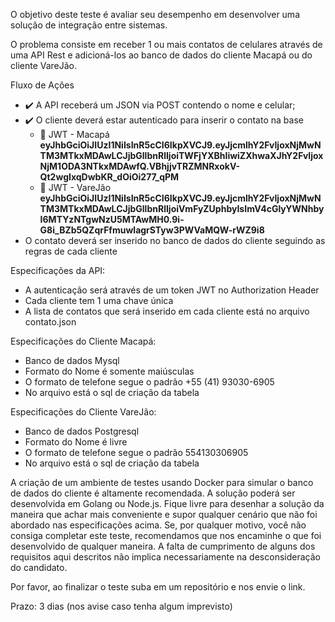 O objetivo deste teste é avaliar seu desempenho em desenvolver uma solução de integração entre sistemas.

O problema consiste em receber 1 ou mais contatos de celulares através de uma API Rest e adicioná-los ao banco de dados do cliente Macapá ou do cliente VareJão.

Fluxo de Ações

- ✔️ A API receberá um JSON via POST contendo o nome e celular;
- ✔️ O cliente deverá estar autenticado para inserir o contato na base
  - 🔑 JWT - Macapá **eyJhbGciOiJIUzI1NiIsInR5cCI6IkpXVCJ9.eyJjcmlhY2FvIjoxNjMwNTM3MTkxMDAwLCJjbGllbnRlIjoiTWFjYXBhIiwiZXhwaXJhY2FvIjoxNjM1ODA3NTkxMDAwfQ.VBhjjvTRZMNRxokV-Qt2wgIxqDwbKR_dOiOi277_qPM**
  - 🔑 JWT - VareJão **eyJhbGciOiJIUzI1NiIsInR5cCI6IkpXVCJ9.eyJjcmlhY2FvIjoxNjMwNTM3MTkxMDAwLCJjbGllbnRlIjoiVmFyZUphbyIsImV4cGlyYWNhbyI6MTYzNTgwNzU5MTAwMH0.9i-G8i_BZb5QZqrFfmuwlagrSTyw3PWVaMQW-rWZ9i8**
- O contato deverá ser inserido no banco de dados do cliente seguindo as regras de cada cliente

Especificações da API:
- A autenticação será através de um token JWT no Authorization Header
- Cada cliente tem 1 uma chave única
- A lista de contatos que será inserido em cada cliente está no arquivo contato.json

Especificações do Cliente Macapá:
- Banco de dados Mysql
- Formato do Nome é somente maiúsculas
- O formato de telefone segue o padrão +55 (41) 93030-6905
- No arquivo está o sql de criação da tabela

Especificações do Cliente VareJão:
- Banco de dados Postgresql
- Formato do Nome é livre
- O formato de telefone segue o padrão 554130306905
- No arquivo está o sql de criação da tabela

A criação de um ambiente de testes usando Docker para simular o banco de dados do cliente é altamente recomendada. A solução poderá ser desenvolvida em Golang ou Node.js. Fique livre para desenhar a solução da maneira que achar mais conveniente e supor qualquer cenário que não foi abordado nas especificações acima. Se, por qualquer motivo, você não consiga completar este teste, recomendamos que nos encaminhe o que foi desenvolvido de qualquer maneira. A falta de cumprimento de alguns dos requisitos aqui descritos não implica necessariamente na desconsideração do candidato.

Por favor, ao finalizar o teste suba em um repositório e nos envie o link.

Prazo: 3 dias (nos avise caso tenha algum imprevisto)